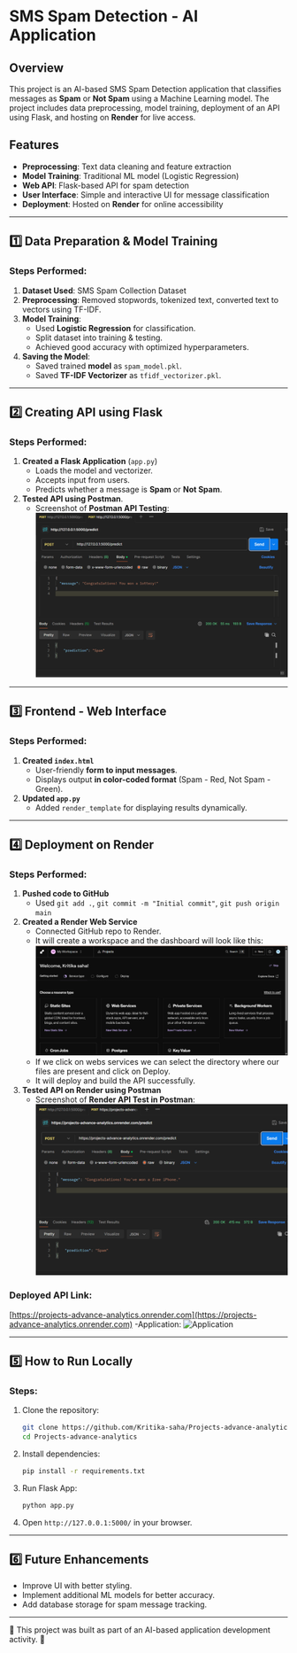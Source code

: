 # SMS Spam Detection - AI Application

## Overview
This project is an AI-based SMS Spam Detection application that classifies messages as **Spam** or **Not Spam** using a Machine Learning model. The project includes data preprocessing, model training, deployment of an API using Flask, and hosting on **Render** for live access.

## Features
- **Preprocessing**: Text data cleaning and feature extraction
- **Model Training**: Traditional ML model (Logistic Regression)
- **Web API**: Flask-based API for spam detection
- **User Interface**: Simple and interactive UI for message classification
- **Deployment**: Hosted on **Render** for online accessibility

---
## 1️⃣ Data Preparation & Model Training

### Steps Performed:
1. **Dataset Used**: SMS Spam Collection Dataset
2. **Preprocessing**: Removed stopwords, tokenized text, converted text to vectors using TF-IDF.
3. **Model Training**:
   - Used **Logistic Regression** for classification.
   - Split dataset into training & testing.
   - Achieved good accuracy with optimized hyperparameters.
4. **Saving the Model**:
   - Saved trained **model** as `spam_model.pkl`.
   - Saved **TF-IDF Vectorizer** as `tfidf_vectorizer.pkl`.

---
## 2️⃣ Creating API using Flask

### Steps Performed:
1. **Created a Flask Application** (`app.py`)
   - Loads the model and vectorizer.
   - Accepts input from users.
   - Predicts whether a message is **Spam** or **Not Spam**.
2. **Tested API using Postman**.
   - Screenshot of **Postman API Testing**:
     ![Postman API Test](https://github.com/Kritika-saha/Projects-advance-analytics/blob/main/screenshots/Screenshot%202025-03-30%20193536.png)

---
## 3️⃣ Frontend - Web Interface

### Steps Performed:
1. **Created `index.html`**
   - User-friendly **form to input messages**.
   - Displays output **in color-coded format** (Spam - Red, Not Spam - Green).
2. **Updated `app.py`**
   - Added `render_template` for displaying results dynamically.

---
## 4️⃣ Deployment on Render

### Steps Performed:
1. **Pushed code to GitHub**
   - Used `git add .`, `git commit -m "Initial commit"`, `git push origin main`
2. **Created a Render Web Service**
   - Connected GitHub repo to Render.
   - It will create a workspace and the dashboard will look like this:
     ![Dashboard](https://github.com/Kritika-saha/Projects-advance-analytics/blob/main/screenshots/Screenshot%202025-03-30%20222455.png)
   - If we click on webs services we can select the directory where our files are present and click on Deploy.
   - It will deploy and build the API successfully.
3. **Tested API on Render using Postman**
   - Screenshot of **Render API Test in Postman**:
     ![Render API Test](https://github.com/Kritika-saha/Projects-advance-analytics/blob/main/screenshots/Screenshot%202025-03-31%20103114.png)

### Deployed API Link:
[https://projects-advance-analytics.onrender.com](https://projects-advance-analytics.onrender.com)
-Application:
![Application]()

---
## 5️⃣ How to Run Locally

### Steps:
1. Clone the repository:
   ```bash
   git clone https://github.com/Kritika-saha/Projects-advance-analytics.git
   cd Projects-advance-analytics
   ```
2. Install dependencies:
   ```bash
   pip install -r requirements.txt
   ```
3. Run Flask App:
   ```bash
   python app.py
   ```
4. Open `http://127.0.0.1:5000/` in your browser.

---
## 6️⃣ Future Enhancements
- Improve UI with better styling.
- Implement additional ML models for better accuracy.
- Add database storage for spam message tracking.


---
🎯 This project was built as part of an AI-based application development activity. 🚀

